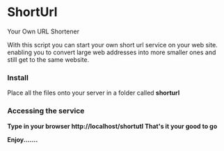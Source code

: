 # ShortUrl
Your Own URL Shortener

With this script you can start your own short url service on your web site. enabling you to convert large web addresses into more smaller ones and still get to the same website.

<h3>Install</h3>
Place all the files onto your server in a folder called <b> shorturl<//b>

<h3>Accessing the service</h3>
Type in your browser http://localhost/shortutl That's it your good to go

Enjoy.......

